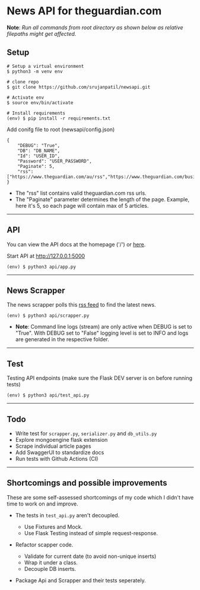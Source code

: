 # News API for theguardian.com

**Note**: _Run all commands from root directory as shown below as relative filepaths might get affected._

## Setup
```
# Setup a virtual environment
$ python3 -m venv env

# clone repo
$ git clone https://github.com/srujanpatil/newsapi.git

# Activate env
$ source env/bin/activate

# Install requirements
(env) $ pip install -r requirements.txt
```
Add conifg file to root (newsapi/config.json)
```
{   
    "DEBUG": "True",
    "DB": "DB_NAME",
    "Id": "USER_ID",
    "Password": "USER_PASSWORD",
    "Paginate": 5,
    "rss": ["https://www.theguardian.com/au/rss","https://www.theguardian.com/business/economics/rss"]
}
```
- The "rss" list contains valid theguardian.com rss urls.
- The "Paginate" parameter determines the length of the page. Example, here it's 5, so each page will contain max of 5 articles.

---
## API
You can view the API docs at the homepage ('/') or [here](docs.md).

Start API at http://127.0.0.1:5000
```
(env) $ python3 api/app.py 
```

---
## News Scrapper
The news scrapper polls this [rss feed](/https://www.theguardian.com/au/rss) to find the latest news.

```
(env) $ python3 api/scrapper.py
```
- **Note**: Command line logs (stream) are only active when DEBUG is set to "True". With DEBUG set to "False" logging level is set to INFO and logs are generated in the respective folder.

---
## Test
Testing API endpoints
(make sure the Flask DEV server is on before running tests)
```
(env) $ python3 api/test_api.py
```

---
## Todo
- Write test for `scrapper.py`, `serializer.py` and `db_utils.py`
- Explore mongoengine flask extension
- Scrape individual article pages
- Add SwaggerUI to standardize docs
- Run tests with Github Actions (CI)

---
## Shortcomings and possible improvements
These are some self-assessed shortcomings of my code which I didn't have time to work on and improve.

- The tests in `test_api.py` aren't decoupled.
    - Use Fixtures and Mock.
    - Use Flask Testing instead of simple request-response.

- Refactor scapper code.
    - Validate for current date (to avoid non-unique inserts)
    - Wrap it under a class.
    - Decouple DB inserts.

- Package Api and Scrapper and their tests seperately.
